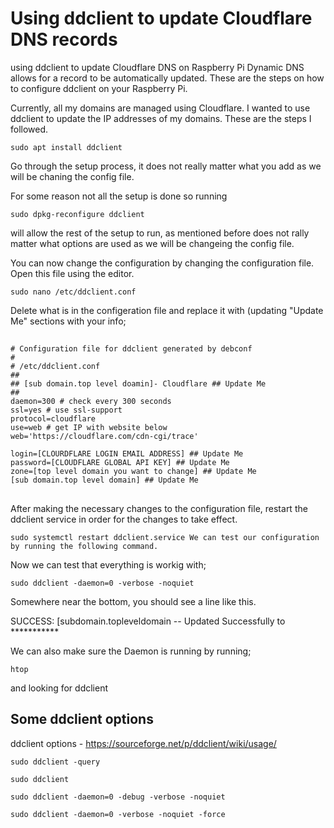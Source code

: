 # Using ddclient to update Cloudflare DNS records

using ddclient to update Cloudflare DNS on Raspberry Pi Dynamic DNS allows for a record to be automatically updated. These are the steps on how to configure ddclient on your Raspberry Pi.

Currently, all my domains are managed using Cloudflare. I wanted to use ddclient to update the IP addresses of my domains. These are the steps I followed.

```
sudo apt install ddclient
```

Go through the setup process, it does not really matter what you add as we will be chaning the config file.

For some reason not all the setup is done so running

```
sudo dpkg-reconfigure ddclient
```

will allow the rest of the setup to run, as mentioned before does not rally matter what options are used as we will be changeing the config file.

You can now change the configuration by changing the configuration file. Open this file using the editor.

```
sudo nano /etc/ddclient.conf
```

Delete what is in the configeration file and replace it with (updating "Update Me" sections with your info;

##
```
# Configuration file for ddclient generated by debconf
#
# /etc/ddclient.conf
##
## [sub domain.top level doamin]- Cloudflare ## Update Me 
##
daemon=300 # check every 300 seconds
ssl=yes # use ssl-support
protocol=cloudflare
use=web # get IP with website below
web='https://cloudflare.com/cdn-cgi/trace'

login=[CLOURDFLARE LOGIN EMAIL ADDRESS] ## Update Me
password=[CLOUDFLARE GLOBAL API KEY] ## Update Me
zone=[top level domain you want to change] ## Update Me
[sub domain.top level domain] ## Update Me
```
##

After making the necessary changes to the configuration file, restart the ddclient service in order for the changes to take effect.

```
sudo systemctl restart ddclient.service We can test our configuration by running the following command.
```

Now we can test that everything is workig with;
```
sudo ddclient -daemon=0 -verbose -noquiet
```

Somewhere near the bottom, you should see a line like this.

SUCCESS: [subdomain.topleveldomain -- Updated Successfully to ***********

We can also make sure the Daemon is running by running;
```
htop
```
and looking for ddclient



## Some ddclient options

ddclient options - https://sourceforge.net/p/ddclient/wiki/usage/ 

```
sudo ddclient -query
```
```
sudo ddclient
```
```
sudo ddclient -daemon=0 -debug -verbose -noquiet
```

```
sudo ddclient -daemon=0 -verbose -noquiet -force
```

